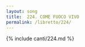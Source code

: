 ```yaml
---
layout: song
title:  224. COME FUOCO VIVO
permalink: /libretto/224/
---
```

{% include canti/224.md %}   
